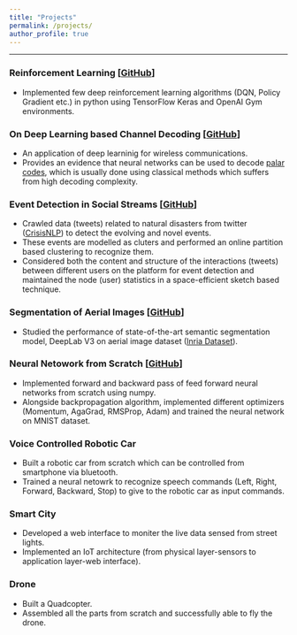 ```yaml
---
title: "Projects"
permalink: /projects/
author_profile: true
---
```

<hr> 

### Reinforcement Learning [[GitHub](https://github.com/DheerajRacha/Reinforcement-Learning)]

* Implemented few deep reinforcement learning algorithms (DQN, Policy Gradient etc.) in python using TensorFlow Keras and OpenAI Gym environments.<br>

### On Deep Learning based Channel Decoding [[GitHub](https://github.com/DheerajRacha/On-Deep-Learning-Based-Channel-Decoding)]

* An application of deep learninig for wireless communications.
* Provides an evidence that neural networks can be used to decode [palar codes](https://en.wikipedia.org/wiki/Polar_code_(coding_theory)), which is usually done using classical methods which suffers from high decoding complexity.

### Event Detection in Social Streams [[GitHub](https://github.com/DheerajRacha/Event-Detection)]

* Crawled data (tweets) related to natural disasters from twitter ([CrisisNLP](https://crisisnlp.qcri.org/crisismmd)) to detect the evolving and novel events.
* These events are modelled as cluters and performed an online partition based clustering to recognize them.
* Considered both the content and structure of the interactions (tweets) between different users on the platform for event detection and maintained the node (user) statistics in a space-efficient sketch based technique.

### Segmentation of Aerial Images [[GitHub](https://github.com/DheerajRacha/Image-Segmentation)]
* Studied the performance of state-of-the-art semantic segmentation model, DeepLab V3 on aerial image dataset ([Inria Dataset](https://project.inria.fr/aerialimagelabeling/)).

### Neural Netowork from Scratch [[GitHub](https://github.com/DheerajRacha/NeuralNets_Numpy)]
* Implemented forward and backward pass of feed forward neural networks from scratch using numpy.
* Alongside backpropagation algorithm, implemented different optimizers (Momentum, AgaGrad, RMSProp, Adam) and trained the neural network on MNIST dataset.

### Voice Controlled Robotic Car
* Built a robotic car from scratch which can be controlled from smartphone via bluetooth.
* Trained a neural netowrk to recognize speech commands (Left, Right, Forward, Backward, Stop) to give to the robotic car as input commands.

### Smart City
* Developed a web interface to moniter the live data sensed from street lights.
* Implemented an IoT architecture (from physical layer-sensors to application layer-web interface).

### Drone
* Built a Quadcopter.
* Assembled all the parts from scratch and successfully able to fly the drone.
